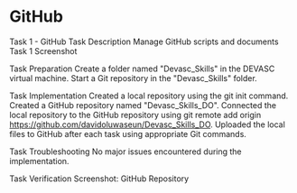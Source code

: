 # GitHub
Task 1 - GitHub Task Description Manage GitHub scripts and documents Task 1 Screenshot

Task Preparation Create a folder named "Devasc_Skills" in the DEVASC virtual machine. Start a Git repository in the "Devasc_Skills" folder.

Task Implementation Created a local repository using the git init command. Created a GitHub repository named "Devasc_Skills_DO". Connected the local repository to the GitHub repository using git remote add origin https://github.com/davidoluwaseun/Devasc_Skills_DO. Uploaded the local files to GitHub after each task using appropriate Git commands.

Task Troubleshooting No major issues encountered during the implementation.

Task Verification Screenshot: GitHub Repository
